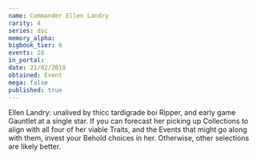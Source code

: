```yaml
---
name: Commander Ellen Landry
rarity: 4
series: dsc
memory_alpha:
bigbook_tier: 6
events: 28
in_portal:
date: 21/02/2018
obtained: Event
mega: false
published: true
---
```


Ellen Landry: unalived by thicc tardigrade boi Ripper, and early game Gauntlet at a single star. If you can forecast her picking up Collections to align with all four of her viable Traits, and the Events that might go along with them, invest your Behold choices in her. Otherwise, other selections are likely better.

